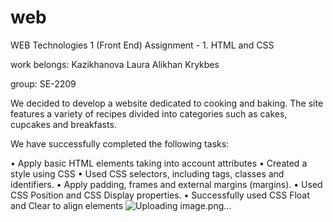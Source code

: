 # web
WEB Technologies 1 (Front End)
Assignment - 1. HTML and CSS

work belongs: 
Kazikhanova Laura
Alikhan Krykbes
 
 group: SE-2209
 
 We decided to develop a website dedicated to cooking and baking. The site features a variety of recipes divided into categories such as cakes, cupcakes and breakfasts.


We have successfully completed the following tasks:

•	Apply basic HTML elements taking into account attributes
•	Created a style using CSS
•	Used CSS selectors, including tags, classes and identifiers.
•	Apply padding, frames and external margins (margins).
•	Used CSS Position and CSS Display properties.
•	Successfully used CSS Float and Clear to align elements
![Uploading image.png…]()

